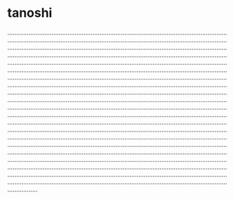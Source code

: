 # tanoshi
.............................................................................................................................................................................................................................................................................................................................................................................................................................................................................................................................................................................................................................................................................................................................................................................................................................................................................................................................................................................................................................................................................................................................................................................................................................................................................................................................................................................................................................................................................................................................................................................................................................................................................................................................................................................................................................................................................................................................................................................................................................................................................................................................................................................................................................................................................................................................................................................................................................................................................................................................................................................................................................................................................................................................
